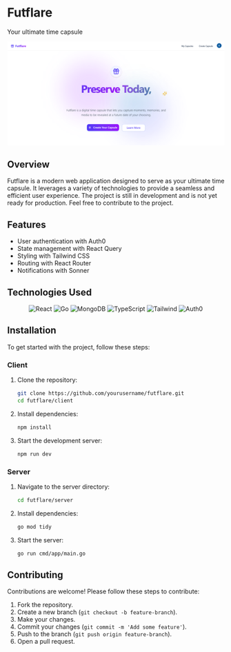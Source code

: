 # Futflare

Your ultimate time capsule

![image](/assets/images/futflare.png)

## Overview

Futflare is a modern web application designed to serve as your ultimate time capsule. It leverages a variety of technologies to provide a seamless and efficient user experience.
The project is still in development and is not yet ready for production. Feel free to contribute to the project.

## Features

-   User authentication with Auth0
-   State management with React Query
-   Styling with Tailwind CSS
-   Routing with React Router
-   Notifications with Sonner

## Technologies Used

<p align="center">
  <img src="https://img.shields.io/badge/React-61DAFB?style=for-the-badge&logo=react&logoColor=black" alt="React">
  <img src="https://img.shields.io/badge/Go-00ADD8?style=for-the-badge&logo=go&logoColor=white" alt="Go">
  <img src="https://img.shields.io/badge/MongoDB-4EA94B?style=for-the-badge&logo=mongodb&logoColor=white" alt="MongoDB">
  <img src="https://img.shields.io/badge/TypeScript-007ACC?style=for-the-badge&logo=typescript&logoColor=white" alt="TypeScript">
  <img src="https://img.shields.io/badge/Tailwind-06B6D4?style=for-the-badge&logo=tailwindcss&logoColor=white" alt="Tailwind">
  <img src="https://img.shields.io/badge/Auth0-EB5424?style=for-the-badge&logo=auth0&logoColor=white" alt="Auth0">
</p>

## Installation

To get started with the project, follow these steps:

### Client

1. Clone the repository:

    ```sh
    git clone https://github.com/yourusername/futflare.git
    cd futflare/client
    ```

2. Install dependencies:

    ```sh
    npm install
    ```

3. Start the development server:
    ```sh
    npm run dev
    ```

### Server

1. Navigate to the server directory:

    ```sh
    cd futflare/server
    ```

2. Install dependencies:

    ```sh
    go mod tidy
    ```

3. Start the server:
    ```sh
    go run cmd/app/main.go
    ```

## Contributing

Contributions are welcome! Please follow these steps to contribute:

1. Fork the repository.
2. Create a new branch (`git checkout -b feature-branch`).
3. Make your changes.
4. Commit your changes (`git commit -m 'Add some feature'`).
5. Push to the branch (`git push origin feature-branch`).
6. Open a pull request.
